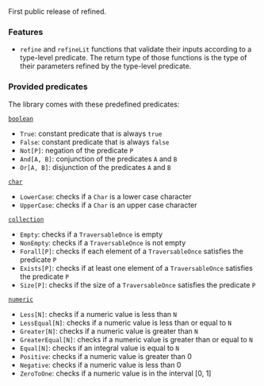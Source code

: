 First public release of refined.

### Features

* `refine` and `refineLit` functions that validate their inputs according
  to a type-level predicate. The return type of those functions is the type
  of their parameters refined by the type-level predicate.

### Provided predicates

The library comes with these predefined predicates:

[`boolean`](https://github.com/fthomas/refined/blob/0.0.1/src/main/scala/eu/timepit/refined/boolean.scala)

* `True`: constant predicate that is always `true`
* `False`: constant predicate that is always `false`
* `Not[P]`: negation of the predicate `P`
* `And[A, B]`: conjunction of the predicates `A` and `B`
* `Or[A, B]`: disjunction of the predicates `A` and `B` 

[`char`](https://github.com/fthomas/refined/blob/0.0.1/src/main/scala/eu/timepit/refined/char.scala)

* `LowerCase`: checks if a `Char` is a lower case character
* `UpperCase`: checks if a `Char` is an upper case character

[`collection`](https://github.com/fthomas/refined/blob/0.0.1/src/main/scala/eu/timepit/refined/collection.scala)

* `Empty`: checks if a `TraversableOnce` is empty
* `NonEmpty`: checks if a `TraversableOnce` is not empty
* `Forall[P]`: checks if each element of a `TraversableOnce` satisfies the predicate `P`
* `Exists[P]`: checks if at least one element of a `TraversableOnce` satisfies the predicate `P`
* `Size[P]`: checks if the size of a `TraversableOnce` satisfies the predicate `P`

[`numeric`](https://github.com/fthomas/refined/blob/0.0.1/src/main/scala/eu/timepit/refined/numeric.scala)

* `Less[N]`: checks if a numeric value is less than `N`
* `LessEqual[N]`: checks if a numeric value is less than or equal to `N`
* `Greater[N]`: checks if a numeric value is greater than `N`
* `GreaterEqual[N]`: checks if a numeric value is greater than or equal to `N`
* `Equal[N]`: checks if an integral value is equal to `N`
* `Positive`: checks if a numeric value is greater than 0
* `Negative`: checks if a numeric value is less than 0
* `ZeroToOne`: checks if a numeric value is in the interval [0, 1]
